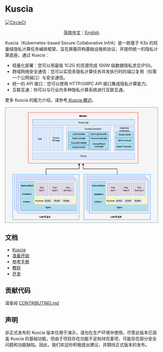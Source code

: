 # Kuscia

[![CircleCI](https://dl.circleci.com/status-badge/img/gh/secretflow/kuscia/tree/main.svg?style=svg)](https://dl.circleci.com/status-badge/redirect/gh/secretflow/kuscia/tree/main)

<p align="center">
<a href="./README.zh-CN.md">简体中文</a>｜<a href="./README.md">English</a>
</p>

Kuscia（Kubernetes-based Secure Collaborative InfrA）是一款基于 K3s 的轻量级隐私计算任务编排框架，旨在屏蔽异构基础设施和协议，并提供统一的隐私计算底座。通过 Kuscia：

- 轻量化部署：您可以用最低 1C2G 的资源完成 100W 级数据隐私求交(PSI)。
- 跨域网络安全通信：您可以实现多隐私计算任务并发执行时的端口复用（仅需一个公网端口）与安全通信。
- 统一的 API 接口：您可以使用 HTTP/GRPC API 接口集成隐私计算能力。
- 互联互通：你可以与行业内多种隐私计算系统进行互联互通。

更多 Kuscia 的能力介绍，请参考[ Kuscia 概述](./docs/reference/overview.md)。

![Kuscia](./docs/imgs/kuscia_architecture.png)

## 文档

- [Kuscia](https://www.secretflow.org.cn/docs/kuscia/latest/zh-Hans/)
- [准备开始](https://www.secretflow.org.cn/docs/kuscia/latest/zh-Hans/getting_started/index.html)
- [参考手册](https://www.secretflow.org.cn/docs/kuscia/latest/zh-Hans/reference/index.html)
- [教程](https://www.secretflow.org.cn/docs/kuscia/latest/zh-Hans/tutorial/index.html)
- [开发](https://www.secretflow.org.cn/docs/kuscia/latest/zh-Hans/development/index.html)

## 贡献代码

请查阅 [CONTRIBUTING.md](./CONTRIBUTING.md)

## 声明

非正式发布的 Kuscia 版本仅用于演示，请勿在生产环境中使用。尽管此版本已涵盖 Kuscia 的基础功能，但由于项目存在功能不足和待完善项，可能存在部分安全问题和功能缺陷。因此，我们欢迎你积极提出建议，并期待正式版本的发布。
